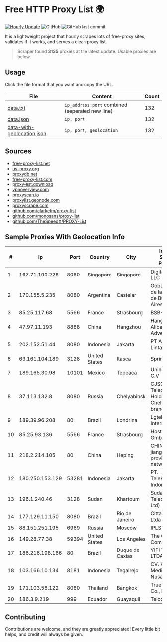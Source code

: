 
# Free HTTP Proxy List 🌍

[![Hourly Update](https://github.com/mertguvencli/http-proxy-list/actions/workflows/main.yml/badge.svg?branch=main)](https://github.com/mertguvencli/http-proxy-list/actions/workflows/main.yml)
![GitHub](https://img.shields.io/github/license/mertguvencli/http-proxy-list)
![GitHub last commit](https://img.shields.io/github/last-commit/mertguvencli/http-proxy-list)

It is a lightweight project that hourly scrapes lots of free-proxy sites, validates if it works, and serves a clean proxy list.


> Scraper found **3135** proxies at the latest update. Usable proxies are below.

## Usage

Click the file format that you want and copy the URL.


|File|Content|Count|
|----|-------|-----|
|[data.txt](https://raw.githubusercontent.com/mertguvencli/http-proxy-list/main/proxy-list/data.txt)|`ip_address:port` combined (seperated new line)|132|
|[data.json](https://raw.githubusercontent.com/mertguvencli/http-proxy-list/main/proxy-list/data.json)|`ip, port`|132|
|[data-with-geolocation.json](https://raw.githubusercontent.com/mertguvencli/http-proxy-list/main/proxy-list/data-with-geolocation.json)|`ip, port, geolocation`|132|

## Sources

* [free-proxy-list.net](https://free-proxy-list.net)
* [us-proxy.org](https://www.us-proxy.org)
* [proxydb.net](http://proxydb.net)
* [free-proxy-list.com](https://free-proxy-list.com/?page=&port=&type%5B%5D=http&type%5B%5D=https&up_time=0&search=Search)
* [proxy-list.download](https://www.proxy-list.download/HTTP)
* [vpnoverview.com](https://vpnoverview.com/privacy/anonymous-browsing/free-proxy-servers)
* [proxyscan.io](https://www.proxyscan.io)
* [proxylist.geonode.com](https://proxylist.geonode.com/api/proxy-list?limit=300&page=1&sort_by=lastChecked&sort_type=desc&protocols=http,https)
* [proxyscrape.com](https://api.proxyscrape.com/v2/?request=displayproxies&protocol=http&timeout=10000&country=all&ssl=all&anonymity=all)
* [github.com/clarketm/proxy-list](https://raw.githubusercontent.com/clarketm/proxy-list/master/proxy-list-raw.txt)
* [github.com/monosans/proxy-list](https://raw.githubusercontent.com/monosans/proxy-list/main/proxies/http.txt)
* [github.com/TheSpeedX/PROXY-List](https://raw.githubusercontent.com/TheSpeedX/PROXY-List/master/http.txt)


## Sample Proxies With Geolocation Info

|#|Ip|Port|Country|City|Internet Service Provider|
|-|--|----|-------|----|-------------------------|
|1|167.71.199.228|8080|Singapore|Singapore|DigitalOcean, LLC|
|2|170.155.5.235|8080|Argentina|Castelar|Gobernacion de la Provincia de Buenos Aires|
|3|85.25.117.68|5566|France|Strasbourg|BSB-SERVICE|
|4|47.97.11.193|8888|China|Hangzhou|Hangzhou Alibaba Advertising Co|
|5|202.152.51.44|8080|Indonesia|Jakarta|PT Aplikanusa Lintasarta|
|6|63.161.104.189|3128|United States|Itasca|Sprint|
|7|189.165.30.98|10101|Mexico|Tepeaca|Uninet S.A. de C.V|
|8|37.113.132.8|8080|Russia|Chelyabinsk|CJSC "ER-Telecom Holding" Chelyabinsk branch|
|9|189.39.96.208|80|Brazil|Londrina|Lgtel61 Internet Ltda|
|10|85.25.93.136|5566|France|Strasbourg|Host Europe GmbH|
|11|218.2.214.105|80|China|Heping|CHINANET jiangsu province network|
|12|180.250.153.129|53281|Indonesia|Jakarta|PT. Telekomunikasi Indonesia|
|13|196.1.240.46|3128|Sudan|Khartoum|Sudatel (Sudan Telecom Co. Ltd)|
|14|177.129.11.150|8080|Brazil|Rio de Janeiro|Citta Telecom Ltda|
|15|88.151.251.195|6969|Russia|Moscow|IPLS|
|16|149.28.77.38|59394|United States|Los Angeles|The Constant Company|
|17|186.216.198.166|80|Brazil|Duque de Caxias|YIPI Telecom LTDA.|
|18|103.166.10.134|8181|Indonesia|Tegalrejo|CV. Karomah Media Nusantara|
|19|171.103.58.122|8080|Thailand|Bangkok|True Internet Co., Ltd.|
|20|186.3.9.219|999|Ecuador|Guayaquil|Telconet S.A|



## Contributing

Contributions are welcome, and they are greatly appreciated! Every
little bit helps, and credit will always be given.

